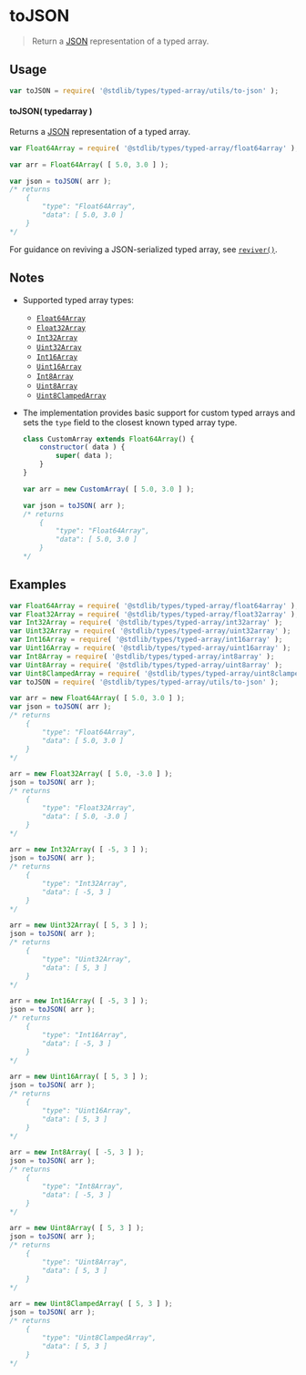 # toJSON

> Return a [JSON][json] representation of a typed array.


<!-- Section to include introductory text. Make sure to keep an empty line after the intro `section` element and another before the `/section` close. -->

<section class="intro">

</section>

<!-- /.intro -->

<!-- Package usage documentation. -->

<section class="usage">

## Usage

``` javascript
var toJSON = require( '@stdlib/types/typed-array/utils/to-json' );
```

#### toJSON( typedarray )

Returns a [JSON][json] representation of a typed array.

<!-- eslint-disable no-redeclare -->

``` javascript
var Float64Array = require( '@stdlib/types/typed-array/float64array' );

var arr = Float64Array( [ 5.0, 3.0 ] );

var json = toJSON( arr );
/* returns
    {
        "type": "Float64Array",
        "data": [ 5.0, 3.0 ]
    }
*/
```

For guidance on reviving a JSON-serialized typed array, see [`reviver()`][@stdlib/types/typed-array/utils/reviver].

</section>

<!-- /.usage -->

<!-- Package usage notes. Make sure to keep an empty line after the `section` element and another before the `/section` close. -->

<section class="notes">

## Notes

* Supported typed array types:

  - [`Float64Array`][@stdlib/types/typed-array/float64array]
  - [`Float32Array`][@stdlib/types/typed-array/float32array]
  - [`Int32Array`][@stdlib/types/typed-array/int32array]
  - [`Uint32Array`][@stdlib/types/typed-array/uint32array]
  - [`Int16Array`][@stdlib/types/typed-array/int16array]
  - [`Uint16Array`][@stdlib/types/typed-array/uint16array]
  - [`Int8Array`][@stdlib/types/typed-array/int8array]
  - [`Uint8Array`][@stdlib/types/typed-array/uint8array]
  - [`Uint8ClampedArray`][@stdlib/types/typed-array/uint8clampedarray]

* The implementation provides basic support for custom typed arrays and sets the `type` field to the closest known typed array type.

  ``` javascript
  class CustomArray extends Float64Array() {
      constructor( data ) {
          super( data );
      }
  }

  var arr = new CustomArray( [ 5.0, 3.0 ] );

  var json = toJSON( arr );
  /* returns
      {
          "type": "Float64Array",
          "data": [ 5.0, 3.0 ]
      }
  */
  ```

</section>

<!-- /.notes -->

<!-- Package usage examples. -->

<section class="examples">

## Examples

<!-- eslint-disable no-redeclare -->

``` javascript
var Float64Array = require( '@stdlib/types/typed-array/float64array' );
var Float32Array = require( '@stdlib/types/typed-array/float32array' );
var Int32Array = require( '@stdlib/types/typed-array/int32array' );
var Uint32Array = require( '@stdlib/types/typed-array/uint32array' );
var Int16Array = require( '@stdlib/types/typed-array/int16array' );
var Uint16Array = require( '@stdlib/types/typed-array/uint16array' );
var Int8Array = require( '@stdlib/types/typed-array/int8array' );
var Uint8Array = require( '@stdlib/types/typed-array/uint8array' );
var Uint8ClampedArray = require( '@stdlib/types/typed-array/uint8clampedarray' );
var toJSON = require( '@stdlib/types/typed-array/utils/to-json' );

var arr = new Float64Array( [ 5.0, 3.0 ] );
var json = toJSON( arr );
/* returns
    {
        "type": "Float64Array",
        "data": [ 5.0, 3.0 ]
    }
*/

arr = new Float32Array( [ 5.0, -3.0 ] );
json = toJSON( arr );
/* returns
    {
        "type": "Float32Array",
        "data": [ 5.0, -3.0 ]
    }
*/

arr = new Int32Array( [ -5, 3 ] );
json = toJSON( arr );
/* returns
    {
        "type": "Int32Array",
        "data": [ -5, 3 ]
    }
*/

arr = new Uint32Array( [ 5, 3 ] );
json = toJSON( arr );
/* returns
    {
        "type": "Uint32Array",
        "data": [ 5, 3 ]
    }
*/

arr = new Int16Array( [ -5, 3 ] );
json = toJSON( arr );
/* returns
    {
        "type": "Int16Array",
        "data": [ -5, 3 ]
    }
*/

arr = new Uint16Array( [ 5, 3 ] );
json = toJSON( arr );
/* returns
    {
        "type": "Uint16Array",
        "data": [ 5, 3 ]
    }
*/

arr = new Int8Array( [ -5, 3 ] );
json = toJSON( arr );
/* returns
    {
        "type": "Int8Array",
        "data": [ -5, 3 ]
    }
*/

arr = new Uint8Array( [ 5, 3 ] );
json = toJSON( arr );
/* returns
    {
        "type": "Uint8Array",
        "data": [ 5, 3 ]
    }
*/

arr = new Uint8ClampedArray( [ 5, 3 ] );
json = toJSON( arr );
/* returns
    {
        "type": "Uint8ClampedArray",
        "data": [ 5, 3 ]
    }
*/
```

</section>

<!-- /.examples -->

<!-- Section to include cited references. If references are included, add a horizontal rule *before* the section. Make sure to keep an empty line after the `section` element and another before the `/section` close. -->

<section class="references">

</section>

<!-- /.references -->

<!-- Section for all links. Make sure to keep an empty line after the `section` element and another before the `/section` close. -->

<section class="links">

[json]: http://www.json.org/

[@stdlib/types/typed-array/float64array]: https://github.com/stdlib-js/stdlib
[@stdlib/types/typed-array/float32array]: https://github.com/stdlib-js/stdlib
[@stdlib/types/typed-array/int32array]: https://github.com/stdlib-js/stdlib
[@stdlib/types/typed-array/uint32array]: https://github.com/stdlib-js/stdlib
[@stdlib/types/typed-array/int16array]: https://github.com/stdlib-js/stdlib
[@stdlib/types/typed-array/uint16array]: https://github.com/stdlib-js/stdlib
[@stdlib/types/typed-array/int8array]: https://github.com/stdlib-js/stdlib
[@stdlib/types/typed-array/uint8array]: https://github.com/stdlib-js/stdlib
[@stdlib/types/typed-array/uint8clampedarray]: https://github.com/stdlib-js/stdlib

[@stdlib/types/typed-array/utils/reviver]: https://github.com/stdlib-js/stdlib

</section>

<!-- /.links -->
